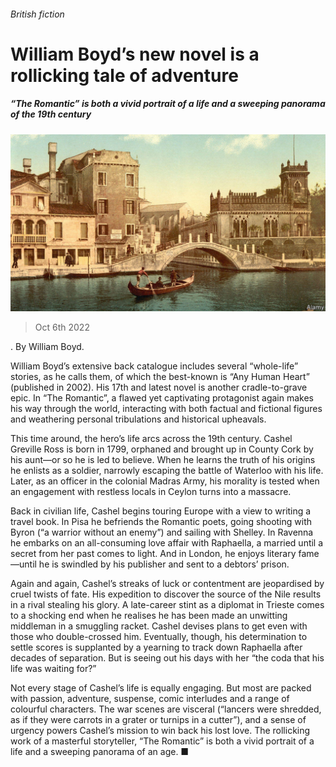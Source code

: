 ###### British fiction

# William Boyd’s new novel is a rollicking tale of adventure 

##### “The Romantic” is both a vivid portrait of a life and a sweeping panorama of the 19th century 

![image](images/20221008_CUP508.jpg) 

> Oct 6th 2022 

. By William Boyd. 

William Boyd’s extensive back catalogue includes several “whole-life” stories, as he calls them, of which the best-known is “Any Human Heart” (published in 2002). His 17th and latest novel is another cradle-to-grave epic. In “The Romantic”, a flawed yet captivating protagonist again makes his way through the world, interacting with both factual and fictional figures and weathering personal tribulations and historical upheavals. 

This time around, the hero’s life arcs across the 19th century. Cashel Greville Ross is born in 1799, orphaned and brought up in County Cork by his aunt—or so he is led to believe. When he learns the truth of his origins he enlists as a soldier, narrowly escaping the battle of Waterloo with his life. Later, as an officer in the colonial Madras Army, his morality is tested when an engagement with restless locals in Ceylon turns into a massacre.

Back in civilian life, Cashel begins touring Europe with a view to writing a travel book. In Pisa he befriends the Romantic poets, going shooting with Byron (“a warrior without an enemy”) and sailing with Shelley. In Ravenna he embarks on an all-consuming love affair with Raphaella, a married until a secret from her past comes to light. And in London, he enjoys literary fame—until he is swindled by his publisher and sent to a debtors’ prison.

Again and again, Cashel’s streaks of luck or contentment are jeopardised by cruel twists of fate. His expedition to discover the source of the Nile results in a rival stealing his glory. A late-career stint as a diplomat in Trieste comes to a shocking end when he realises he has been made an unwitting middleman in a smuggling racket. Cashel devises plans to get even with those who double-crossed him. Eventually, though, his determination to settle scores is supplanted by a yearning to track down Raphaella after decades of separation. But is seeing out his days with her “the coda that his life was waiting for?”

Not every stage of Cashel’s life is equally engaging. But most are packed with passion, adventure, suspense, comic interludes and a range of colourful characters. The war scenes are visceral (“lancers were shredded, as if they were carrots in a grater or turnips in a cutter”), and a sense of urgency powers Cashel’s mission to win back his lost love. The rollicking work of a masterful storyteller, “The Romantic” is both a vivid portrait of a life and a sweeping panorama of an age. ■

